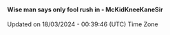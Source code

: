 #### Wise man says only fool rush in - McKidKneeKaneSir
Updated on 18/03/2024 - 00:39:46 (UTC) Time Zone
